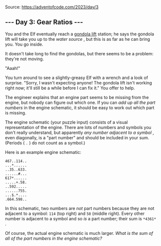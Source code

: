 Source: <https://adventofcode.com/2023/day/3>

 --- Day 3: Gear Ratios ---
----------------------------



 You and the Elf eventually reach a
 [gondola lift](https://en.wikipedia.org/wiki/Gondola_lift) 
 station; he says the gondola lift will take you up to the
 *water source* 
 , but this is as far as he can bring you. You go inside.
 



 It doesn't take long to find the gondolas, but there seems to be a problem: they're not moving.
 



 "Aaah!"
 



 You turn around to see a slightly-greasy Elf with a wrench and a look of surprise. "Sorry, I wasn't expecting anyone! The gondola lift isn't working right now; it'll still be a while before I can fix it." You offer to help.
 



 The engineer explains that an engine part seems to be missing from the engine, but nobody can figure out which one. If you can
 *add up all the part numbers* 
 in the engine schematic, it should be easy to work out which part is missing.
 



 The engine schematic (your puzzle input) consists of a visual representation of the engine. There are lots of numbers and symbols you don't really understand, but apparently
 *any number adjacent to a symbol* 
 , even diagonally, is a "part number" and should be included in your sum. (Periods (
 `.` 
 ) do not count as a symbol.)
 



 Here is an example engine schematic:
 



```
467..114..
...*......
..35..633.
......#...
617*......
.....+.58.
..592.....
......755.
...$.*....
.664.598..

```


 In this schematic, two numbers are
 *not* 
 part numbers because they are not adjacent to a symbol:
 `114` 
 (top right) and
 `58` 
 (middle right). Every other number is adjacent to a symbol and so
 *is* 
 a part number; their sum is
 `*4361*`
 .
 



 Of course, the actual engine schematic is much larger.
 *What is the sum of all of the part numbers in the engine schematic?* 





